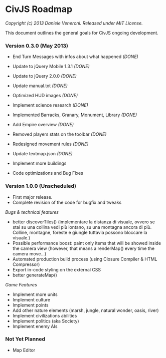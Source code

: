 # CivJS Roadmap

_Copyright (c) 2013 Daniele Veneroni. Released under MIT License._

This document outlines the general goals for CivJS ongoing development.

### Version 0.3.0 (May 2013)

* End Turn Messages with infos about what happened _(DONE)_
* Update to jQuery Mobile 1.3.1 _(DONE)_
* Update to jQuery 2.0.0 _(DONE)_
* Update manual.txt _(DONE)_
* Optimized HUD images _(DONE)_
* Implement science research _(DONE)_
* Implemented Barracks, Granary, Monument, Library _(DONE)_
* Add Empire overview _(DONE)_
* Removed players stats on the toolbar _(DONE)_
* Redesigned movement rules _(DONE)_
* Update textmap.json _(DONE)_

* Implement more buildings
* Code optimizations and Bug Fixes

### Version 1.0.0 (Unscheduled)

* First major release.
* Complete revision of the code for bugfix and tweaks

_Bugs & technical features_

* better discoverTiles() (implementare la distanza di visuale, ovvero se stai su una collina vedi più lontano, su una montagna ancora di più. Colline, montagne, foreste e giungle tuttavia possono bloccare la visuale.)
* Possible performance boost: paint only items that will be showed inside the camera view (however, that means a renderMap() every time the camera move...)
* Automated production build process (using Closure Compiler & HTML Compressor)
* Export in-code styling on the external CSS
* better generateMap()

_Game Features_

* Implement more units
* Implement culture
* Implement points
* Add other nature elements (marsh, jungle, natural wonder, oasis, river)
* Implement civilizations abilities
* Implement politics (aka Society)
* Implement enemy AIs

### Not Yet Planned

* Map Editor
